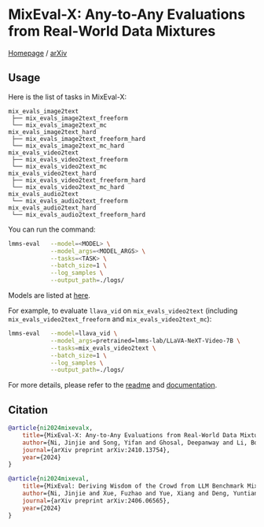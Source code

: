 # MixEval-X: Any-to-Any Evaluations from Real-World Data Mixtures

[Homepage](https://mixeval-x.github.io/) / [arXiv](https://arxiv.org/abs/2410.13754)

## Usage

Here is the list of tasks in MixEval-X:

```
mix_evals_image2text
 ├── mix_evals_image2text_freeform
 └── mix_evals_image2text_mc
mix_evals_image2text_hard
 ├── mix_evals_image2text_freeform_hard
 └── mix_evals_image2text_mc_hard
mix_evals_video2text
 ├── mix_evals_video2text_freeform
 └── mix_evals_video2text_mc
mix_evals_video2text_hard
 ├── mix_evals_video2text_freeform_hard
 └── mix_evals_video2text_mc_hard
mix_evals_audio2text
 └── mix_evals_audio2text_freeform
mix_evals_audio2text_hard
 └── mix_evals_audio2text_freeform_hard
```

You can run the command:

```bash
lmms-eval   --model=<MODEL> \
            --model_args=<MODEL_ARGS> \
            --tasks=<TASK> \
            --batch_size=1 \
            --log_samples \
            --output_path=./logs/
```

Models are listed at [here](https://github.com/EvolvingLMMs-Lab/lmms-eval/blob/0589d0fba2efbcb526321f23ab0587599fd3c4c9/lmms_eval/models/__init__.py#L13).

For example, to evaluate `llava_vid` on `mix_evals_video2text` (including `mix_evals_video2text_freeform` and `mix_evals_video2text_mc`):

```bash
lmms-eval   --model=llava_vid \
            --model_args=pretrained=lmms-lab/LLaVA-NeXT-Video-7B \
            --tasks=mix_evals_video2text \
            --batch_size=1 \
            --log_samples \
            --output_path=./logs/
```

For more details, please refer to the [readme](https://github.com/EvolvingLMMs-Lab/lmms-eval/tree/main) and [documentation](https://github.com/EvolvingLMMs-Lab/lmms-eval/tree/main/docs).

## Citation

```bib
@article{ni2024mixevalx,
    title={MixEval-X: Any-to-Any Evaluations from Real-World Data Mixtures},
    author={Ni, Jinjie and Song, Yifan and Ghosal, Deepanway and Li, Bo and Zhang, David Junhao and Yue, Xiang and Xue, Fuzhao and Zheng, Zian and Zhang, Kaichen and Shah, Mahir and Jain, Kabir and You, Yang and Shieh, Michael},
    journal={arXiv preprint arXiv:2410.13754},
    year={2024}
}

@article{ni2024mixeval,
    title={MixEval: Deriving Wisdom of the Crowd from LLM Benchmark Mixtures},
    author={Ni, Jinjie and Xue, Fuzhao and Yue, Xiang and Deng, Yuntian and Shah, Mahir and Jain, Kabir and Neubig, Graham and You, Yang},
    journal={arXiv preprint arXiv:2406.06565},
    year={2024}
}
```
